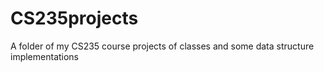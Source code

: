 # CS235projects
A folder of my CS235 course projects of classes and some data structure implementations
